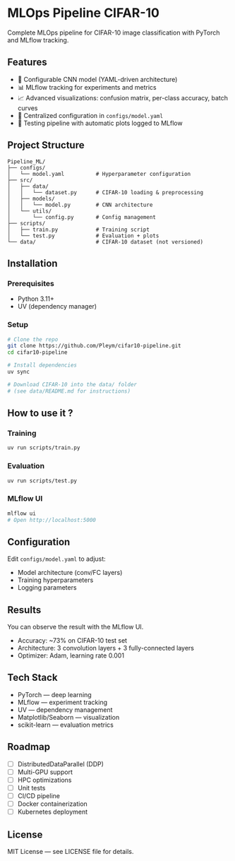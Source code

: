 #  MLOps Pipeline CIFAR-10

 Complete MLOps pipeline for CIFAR-10 image classification with PyTorch and MLflow tracking.

##  Features

- 🧠 Configurable CNN model (YAML-driven architecture)
- 📊 MLflow tracking for experiments and metrics
- 📈 Advanced visualizations: confusion matrix, per-class accuracy, batch curves
- 🔧 Centralized configuration in `configs/model.yaml`
- 🧪 Testing pipeline with automatic plots logged to MLflow

##  Project Structure

```
Pipeline_ML/
├── configs/
│   └── model.yaml          # Hyperparameter configuration
├── src/
│   ├── data/
│   │   └── dataset.py      # CIFAR-10 loading & preprocessing
│   ├── models/
│   │   └── model.py        # CNN architecture
│   └── utils/
│       └── config.py       # Config management
├── scripts/
│   ├── train.py            # Training script
│   └── test.py             # Evaluation + plots
└── data/                   # CIFAR-10 dataset (not versioned)
```

##  Installation

### Prerequisites
- Python 3.11+
- UV (dependency manager)

### Setup
```bash
# Clone the repo
git clone https://github.com/Pleym/cifar10-pipeline.git
cd cifar10-pipeline

# Install dependencies
uv sync

# Download CIFAR-10 into the data/ folder
# (see data/README.md for instructions)
```

##  How to use it ?

### Training
```bash
uv run scripts/train.py
```

### Evaluation
```bash
uv run scripts/test.py
```

### MLflow UI
```bash
mlflow ui
# Open http://localhost:5000
```

##  Configuration

Edit `configs/model.yaml` to adjust:
- Model architecture (conv/FC layers)
- Training hyperparameters
- Logging parameters

## Results
You can observe the result with the MLflow UI.
- Accuracy: ~73% on CIFAR-10 test set
- Architecture: 3 convolution layers + 3 fully-connected layers
- Optimizer: Adam, learning rate 0.001

##  Tech Stack

- PyTorch — deep learning
- MLflow — experiment tracking
- UV — dependency management
- Matplotlib/Seaborn — visualization
- scikit-learn — evaluation metrics

##  Roadmap

- [ ] DistributedDataParallel (DDP)
- [ ] Multi-GPU support
- [ ] HPC optimizations
- [ ] Unit tests
- [ ] CI/CD pipeline
- [ ] Docker containerization
- [ ] Kubernetes deployment

##  License

MIT License — see LICENSE file for details.